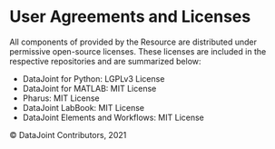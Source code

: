 # User Agreements and Licenses
All components of provided by the Resource are distributed under permissive open-source licenses. These licenses are included in the respective repositories and are summarized below:

* DataJoint for Python: LGPLv3 License
* DataJoint for MATLAB: MIT License
* Pharus: MIT License
* DataJoint LabBook: MIT License
* DataJoint Elements and Workflows: MIT License


&copy; DataJoint Contributors, 2021

